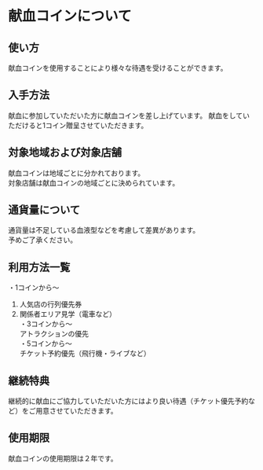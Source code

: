 # 献血コインについて

## 使い方
献血コインを使用することにより様々な待遇を受けることができます。  

## 入手方法
献血に参加していただいた方に献血コインを差し上げています。 
献血をしていただけると1コイン贈呈させていただきます。

## 対象地域および対象店舗
献血コインは地域ごとに分かれております。  
対象店舗は献血コインの地域ごとに決められています。  <br>

## 通貨量について
通貨量は不足している血液型などを考慮して差異があります。  
予めご了承ください。<br>


## 利用方法一覧
・1コインから～  
1. 人気店の行列優先券
1. 関係者エリア見学（電車など）  
・3コインから～  
アトラクションの優先  
・5コインから～  
チケット予約優先（飛行機・ライブなど）  



## 継続特典
継続的に献血にご協力していただいた方にはより良い待遇（チケット優先予約など）をご用意させていただきます。  

## 使用期限
献血コインの使用期限は２年です。<br>

